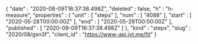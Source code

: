 {
  "date" : "2020-08-09T16:37:38.498Z",
  "deleted" : false,
  "h" : "h-measure",
  "properties" : {
    "unit" : [ "steps" ],
    "num" : [ "4088" ],
    "start" : [ "2020-05-28T00:00:00Z" ],
    "end" : [ "2020-05-29T00:00:00Z" ],
    "published" : [ "2020-08-09T16:37:38.498Z" ]
  },
  "kind" : "steps",
  "slug" : "2020/08/gsn3f",
  "client_id" : "https://www-api.jvt.me/fit"
}
